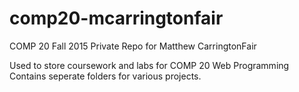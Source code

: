 # comp20-mcarringtonfair
COMP 20 Fall 2015 Private Repo for Matthew CarringtonFair

Used to store coursework and labs for COMP 20 Web Programming
Contains seperate folders for various projects.

